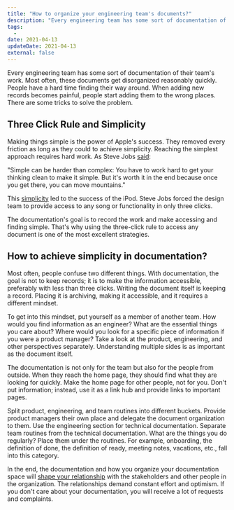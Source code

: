```yaml
---
title: "How to organize your engineering team's documents?"
description: "Every engineering team has some sort of documentation of their team's work. Most often, these documents get disorganized reasonably quickly. People have a hard time finding their way around. There are some tricks to solve the problem."
tags:
  -
date: 2021-04-13
updateDate: 2021-04-13
external: false
---
```


Every engineering team has some sort of documentation of their team's work. Most often, these documents get disorganized reasonably quickly. People have a hard time finding their way around. When adding new records becomes painful, people start adding them to the wrong places. There are some tricks to solve the problem.

## Three Click Rule and Simplicity

Making things simple is the power of Apple's success. They removed every friction as long as they could to achieve simplicity. Reaching the simplest approach requires hard work. As Steve Jobs [said](https://www.goodreads.com/quotes/445279-simple-can-be-harder-than-complex-you-have-to-work):

"Simple can be harder than complex: You have to work hard to get your thinking clean to make it simple. But it's worth it in the end because once you get there, you can move mountains."

This [simplicity](https://medium.com/swlh/the-psychology-of-simple-fd5d25a3ca#c88c) led to the success of the iPod. Steve Jobs forced the design team to provide access to any song or functionality in only three clicks.

The documentation's goal is to record the work and make accessing and finding simple. That's why using the three-click rule to access any document is one of the most excellent strategies.

## How to achieve simplicity in documentation?

Most often, people confuse two different things. With documentation, the goal is not to keep records; it is to make the information accessible, preferably with less than three clicks. Writing the document itself is keeping a record. Placing it is archiving, making it accessible, and it requires a different mindset.

To get into this mindset, put yourself as a member of another team. How would you find information as an engineer? What are the essential things you care about? Where would you look for a specific piece of information if you were a product manager? Take a look at the product, engineering, and other perspectives separately. Understanding multiple sides is as important as the document itself.

The documentation is not only for the team but also for the people from outside. When they reach the home page, they should find what they are looking for quickly. Make the home page for other people, not for you. Don't put information; instead, use it as a link hub and provide links to important pages.

Split product, engineering, and team routines into different buckets. Provide product managers their own place and delegate the document organization to them. Use the engineering section for technical documentation. Separate team routines from the technical documentation. What are the things you do regularly? Place them under the routines. For example, onboarding, the definition of done, the definition of ready, meeting notes, vacations, etc., fall into this category.

In the end, the documentation and how you organize your documentation space will [shape your relationship](https://candost.substack.com/p/managing-partially-distributed-teams) with the stakeholders and other people in the organization. The relationships demand constant effort and optimism. If you don't care about your documentation, you will receive a lot of requests and complaints.
